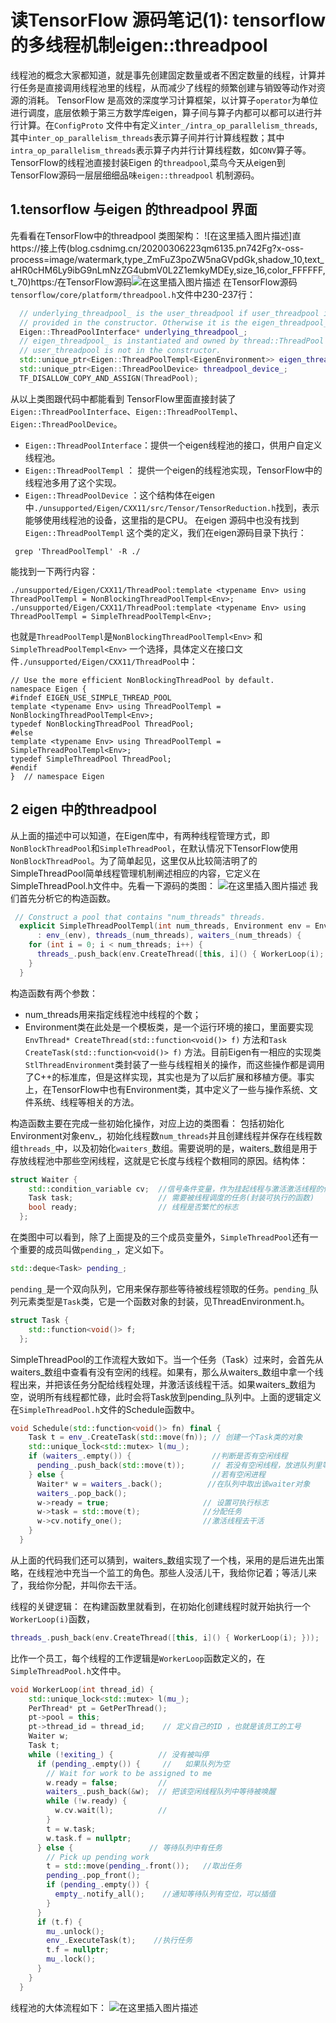 # 读TensorFlow 源码笔记(1): tensorflow的多线程机制eigen::threadpool
线程池的概念大家都知道，就是事先创建固定数量或者不困定数量的线程，计算并行任务是直接调用线程池里的线程，从而减少了线程的频繁创建与销毁等动作对资源的消耗。
TensorFlow 是高效的深度学习计算框架，以计算子`operator`为单位进行调度，底层依赖于第三方数学库eigen，算子间与算子内都可以都可以进行并行计算。在`ConfigProto` 文件中有定义`inter_/intra_op_parallelism_threads`,其中`inter_op_parallelism_threads`表示算子间并行计算线程数；其中`intra_op_parallelism_threads`表示算子内并行计算线程数，如`CONV`算子等。
TensorFlow的线程池直接封装Eigen 的`threadpool`,菜鸟今天从eigen到TensorFlow源码一层层细细品味`eigen::threadpool` 机制源码。
## 1.tensorflow 与eigen 的threadpool 界面
先看看在TensorFlow中的threadpool 类图架构：
![在这里插入图片描述]直https://接上传(blog.csdnimg.cn/20200306223qm6135.pn742Fg?x-oss-process=image/watermark,type_ZmFuZ3poZW5naGVpdGk,shadow_10,text_aHR0cHM6Ly9ibG9nLmNzZG4ubmV0L2Z1emkyMDEy,size_16,color_FFFFFF,t_70)https:/在TensorFlow源码![在这里插入图片描述](https://img-blog.csdnimg.cn/20200306223426135.png?x-oss-process=image/watermark,type_ZmFuZ3poZW5naGVpdGk,shadow_10,text_aHR0cHM6Ly9ibG9nLmNzZG4ubmV0L2Z1emkyMDEy,size_16,color_FFFFFF,t_70)
在TensorFlow源码`tensorflow/core/platform/threadpool.h`文件中230-237行：
```cpp
  // underlying_threadpool_ is the user_threadpool if user_threadpool is
  // provided in the constructor. Otherwise it is the eigen_threadpool_.
  Eigen::ThreadPoolInterface* underlying_threadpool_;
  // eigen_threadpool_ is instantiated and owned by thread::ThreadPool if
  // user_threadpool is not in the constructor.
  std::unique_ptr<Eigen::ThreadPoolTempl<EigenEnvironment>> eigen_threadpool_;
  std::unique_ptr<Eigen::ThreadPoolDevice> threadpool_device_;
  TF_DISALLOW_COPY_AND_ASSIGN(ThreadPool);
```
从以上类图跟代码中都能看到 TensorFlow里面直接封装了`Eigen::ThreadPoolInterface`、`Eigen::ThreadPoolTempl`、`Eigen::ThreadPoolDevice`。
- `Eigen::ThreadPoolInterface`：提供一个eigen线程池的接口，供用户自定义线程池。
- `Eigen::ThreadPoolTempl` ： 提供一个eigen的线程池实现，TensorFlow中的线程池多用了这个实现。
- `Eigen::ThreadPoolDevice` ：这个结构体在eigen中`./unsupported/Eigen/CXX11/src/Tensor/TensorReduction.h`找到，表示能够使用线程池的设备，这里指的是CPU。
在eigen 源码中也没有找到 `Eigen::ThreadPoolTempl` 这个类的定义，我们在eigen源码目录下执行：
```shell
 grep 'ThreadPoolTempl' -R ./
```
能找到一下两行内容：
```
./unsupported/Eigen/CXX11/ThreadPool:template <typename Env> using ThreadPoolTempl = NonBlockingThreadPoolTempl<Env>;
./unsupported/Eigen/CXX11/ThreadPool:template <typename Env> using ThreadPoolTempl = SimpleThreadPoolTempl<Env>;

```
也就是`ThreadPoolTempl`是`NonBlockingThreadPoolTempl<Env>` 和 ` SimpleThreadPoolTempl<Env>` 一个选择，具体定义在接口文件`./unsupported/Eigen/CXX11/ThreadPool`中：
```proro
// Use the more efficient NonBlockingThreadPool by default.
namespace Eigen {
#ifndef EIGEN_USE_SIMPLE_THREAD_POOL
template <typename Env> using ThreadPoolTempl = NonBlockingThreadPoolTempl<Env>;
typedef NonBlockingThreadPool ThreadPool;
#else
template <typename Env> using ThreadPoolTempl = SimpleThreadPoolTempl<Env>;
typedef SimpleThreadPool ThreadPool;
#endif
}  // namespace Eigen
```
## 2 eigen 中的threadpool
从上面的描述中可以知道，在Eigen库中，有两种线程管理方式，即`NonBlockThreadPool`和`SimpleThreadPool`，在默认情况下TensorFlow使用`NonBlockThreadPool`。为了简单起见，这里仅从比较简洁明了的SimpleThreadPool简单线程管理机制阐述相应的内容，它定义在SimpleThreadPool.h文件中。先看一下源码的类图：
![在这里插入图片描述](https://img-blog.csdnimg.cn/20200308205817904.png?x-oss-process=image/watermark,type_ZmFuZ3poZW5naGVpdGk,shadow_10,text_aHR0cHM6Ly9ibG9nLmNzZG4ubmV0L2Z1emkyMDEy,size_16,color_FFFFFF,t_70)
我们首先分析它的构造函数。
```cpp
 // Construct a pool that contains "num_threads" threads.
  explicit SimpleThreadPoolTempl(int num_threads, Environment env = Environment())
      : env_(env), threads_(num_threads), waiters_(num_threads) {
    for (int i = 0; i < num_threads; i++) {
      threads_.push_back(env.CreateThread([this, i]() { WorkerLoop(i); }));
    }
  }
```
构造函数有两个参数：

 - num_threads用来指定线程池中线程的个数；
- Environment类在此处是一个模板类，是一个运行环境的接口，里面要实现`EnvThread* CreateThread(std::function<void()> f)` 方法和`Task CreateTask(std::function<void()> f)` 方法。目前Eigen有一相应的实现类`StlThreadEnvironment`类封装了一些与线程相关的操作，而这些操作都是调用了C++的标准库，但是这样实现，其实也是为了以后扩展和移植方便。事实上，在TensorFlow中也有Environment类，其中定义了一些与操作系统、文件系统、线程等相关的方法。

构造函数主要在完成一些初始化操作，对应上边的类图看：
包括初始化Environment对象env_，初始化线程数`num_threads`并且创建线程并保存在线程数组`threads_`中，以及初始化`waiters_`数组。需要说明的是，waiters_数组是用于存放线程池中那些空闲线程，这就是它长度与线程个数相同的原因。结构体：
```cpp
struct Waiter {
    std::condition_variable cv;  //信号条件变量，作为挂起线程与激活激活线程的信号量
    Task task;                   // 需要被线程调度的任务(封装可执行的函数)
    bool ready;                  // 线程是否繁忙的标志
  };
```

在类图中可以看到，除了上面提及的三个成员变量外，`SimpleThreadPool`还有一个重要的成员叫做`pending_`，定义如下。
```cpp
std::deque<Task> pending_;  
```
`pending_`是一个双向队列，它用来保存那些等待被线程领取的任务。`pending_`队列元素类型是`Task`类，它是一个函数对象的封装，见ThreadEnvironment.h。
```cpp
struct Task {
    std::function<void()> f;
  };
```

SimpleThreadPool的工作流程大致如下。当一个任务（Task）过来时，会首先从waiters_数组中查看有没有空闲的线程。如果有，那么从waiters_数组中拿一个线程出来，并把该任务分配给线程处理，并激活该线程干活。如果waiters_数组为空，说明所有线程都忙碌，此时会将Task放到pending_队列中。上面的逻辑定义在`SimpleThreadPool.h`文件的Schedule函数中。
```cpp
void Schedule(std::function<void()> fn) final {
    Task t = env_.CreateTask(std::move(fn)); // 创建一个Task类的对象
    std::unique_lock<std::mutex> l(mu_);
    if (waiters_.empty()) {                  //判断是否有空闲线程
      pending_.push_back(std::move(t));      // 若没有空闲线程，放进队列里等待
    } else {                                 //若有空闲进程
      Waiter* w = waiters_.back();          //在队列中取出该waiter对象
      waiters_.pop_back();  
      w->ready = true;                     // 设置可执行标志 
      w->task = std::move(t);              //分配任务  
      w->cv.notify_one();                  //激活线程去干活
    }
  }
```
从上面的代码我们还可以猜到，waiters_数组实现了一个栈，采用的是后进先出策略，在线程池中充当一个监工的角色。那些人没活儿干，我给你记着；等活儿来了，我给你分配，并叫你去干活。

线程的关键逻辑：
在构建函数里就看到，在初始化创建线程时就开始执行一个`WorkerLoop(i)`函数，
```cpp
threads_.push_back(env.CreateThread([this, i]() { WorkerLoop(i); }));
```
比作一个员工，每个线程的工作逻辑是`WorkerLoop`函数定义的，在`SimpleThreadPool.h`文件中。
```cpp
void WorkerLoop(int thread_id) {
    std::unique_lock<std::mutex> l(mu_);
    PerThread* pt = GetPerThread();
    pt->pool = this;
    pt->thread_id = thread_id;    // 定义自己的ID ，也就是该员工的工号
    Waiter w;   
    Task t;
    while (!exiting_) {          // 没有被叫停
      if (pending_.empty()) {     //   如果队列为空 
        // Wait for work to be assigned to me
        w.ready = false;         //
        waiters_.push_back(&w);  // 把该空闲线程队列中等待被唤醒
        while (!w.ready) {
          w.cv.wait(l);          //
        }
        t = w.task;
        w.task.f = nullptr;
      } else {                 // 等待队列中有任务
        // Pick up pending work
        t = std::move(pending_.front());   //取出任务
        pending_.pop_front();    
        if (pending_.empty()) {
          empty_.notify_all();    //通知等待队列有空位，可以插值
        }
      }
      if (t.f) {
        mu_.unlock();
        env_.ExecuteTask(t);    //执行任务
        t.f = nullptr;
        mu_.lock();
      }
    }
  }
```
线程池的大体流程如下：
![在这里插入图片描述](https://img-blog.csdnimg.cn/20200308223335100.png?x-oss-process=image/watermark,type_ZmFuZ3poZW5naGVpdGk,shadow_10,text_aHR0cHM6Ly9ibG9nLmNzZG4ubmV0L2Z1emkyMDEy,size_16,color_FFFFFF,t_70)